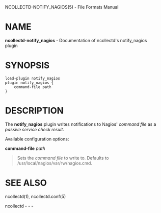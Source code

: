 NCOLLECTD-NOTIFY\_NAGIOS(5) - File Formats Manual

# NAME

**ncollectd-notify\_nagios** - Documentation of ncollectd's notify\_nagios plugin

# SYNOPSIS

	load-plugin notify_nagios
	plugin notify_nagios {
	    command-file path
	}

# DESCRIPTION

The **notify\_nagios** plugin writes notifications to Nagios'
*command file* as a *passive service check result*.

Available configuration options:

**command-file** *path*

> Sets the *command file* to write to.
> Defaults to /usr/local/nagios/var/rw/nagios.cmd.

# SEE ALSO

ncollectd(1),
ncollectd.conf(5)

ncollectd - - -
